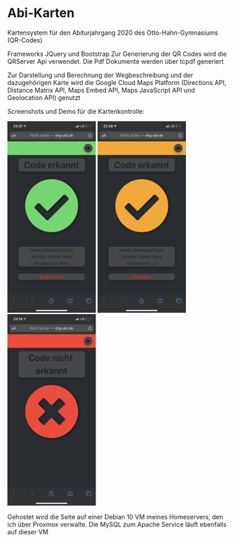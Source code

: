# Abi-Karten
Kartensystem für den Abiturjahrgang 2020 des Otto-Hahn-Gymnasiums (QR-Codes)


Frameworks JQuery und Bootstrap
Zur Generierung der QR Codes wird die QRServer Api verwendet.
Die Pdf Dokumente werden über tcpdf generiert

Zur Darstellung und Berechnung der Wegbeschreibung und der dazugehörigen Karte wird die Google Cloud Maps Platform (Directions API, Distance Matrix API, Maps Embed API, Maps JavaScript API und Geolocation API) genutzt

Screenshots und Demo für die Kartenkontrolle:

<img src="https://github.com/BOOM21/Abi-Karten/blob/master/Screenshots/Code_Recognized.PNG" alt="Allowed" width="200"/> <img src="https://github.com/BOOM21/Abi-Karten/blob/master/Screenshots/Already_In.PNG" alt="Already In" width="200"/> <img src="https://github.com/BOOM21/Abi-Karten/blob/master/Screenshots/Code_Unknown.PNG" alt="Denied" width="200"/>



Gehostet wird die Seite auf einer Debian 10 VM meines Homeservers, den ich über Proxmox verwalte. Die MySQL zum Apache Service läuft ebenfalls auf dieser VM
